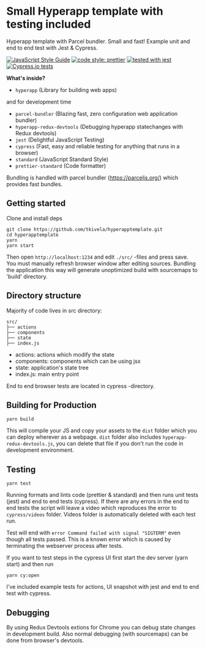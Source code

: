 # Small Hyperapp template with testing included

Hyperapp template with Parcel bundler. Small and fast! 
Example unit and end to end test with Jest & Cypress.

[![JavaScript Style Guide](https://img.shields.io/badge/code_style-standard-brightgreen.svg)](https://standardjs.com)
[![code style: prettier](https://img.shields.io/badge/code_style-prettier-ff69b4.svg?style=flat-square)](https://github.com/prettier/prettier)
[![tested with jest](https://img.shields.io/badge/tested_with-jest-99424f.svg)](https://github.com/facebook/jest)
[![Cypress.io tests](https://img.shields.io/badge/cypress.io-tests-green.svg?style=flat-square)](https://cypress.io)

**What's inside?**

* `hyperapp` (Library for building web apps)

and for development time
* `parcel-bundler` (Blazing fast, zero configuration web application bundler)
* `hyperapp-redux-devtools` (Debugging hyperapp statechanges with Redux devtools)
* `jest` (Delightful JavaScript Testing)
* `cypress` (Fast, easy and reliable testing for anything that runs in a browser)
* `standard` (JavaScript Standard Style)
* `prettier-standard` (Code formatter)

Bundling is handled with parcel bundler (https://parceljs.org/) which provides fast bundles.

## Getting started

Clone and install deps

```
git clone https://github.com/tkivela/hyperapptemplate.git
cd hyperapptemplate
yarn
yarn start
```

Then open `http://localhost:1234` and edit `./src/` -files and press save. You must manually refresh browser window after editing sources. Bundling the application this way will generate unoptimized build with sourcemaps to 'build' directory.

## Directory structure

Majority of code lives in src directory:

```
src/
├── actions
├── components
├── state
├── index.js
```

* actions: actions which modify the state
* components: components which can be using jsx
* state: application's state tree
* index.js: main entry point

End to end browser tests are located in cypress -directory.


## Building for Production

```
yarn build
```

This will compile your JS and copy your assets to the `dist` folder which
you can deploy wherever as a webpage. `dist` folder also includes `hyperapp-redux-devtools.js`, you can delete that file if you don't run the code in development environment.

## Testing

```
yarn test
```

Running formats and lints code (prettier & standard) and then runs unit tests (jest) and end to end tests (cypress). If there are any errors in the end to end tests the script will leave a video which reproduces the error to `cypress/videos` folder. Videos folder is automatically deleted with each test run.

Test will end with `error Command failed with signal "SIGTERM"` even though all tests passed. This is a known error which is caused by terminating the webserver process after tests.


If you want to test steps in the cypress UI first start the dev server (yarn start) and then run
```
yarn cy:open
```


I've included example tests for actions, UI snapshot with jest and end to end test with cypress.

## Debugging

By using Redux Devtools extions for Chrome you can debug state changes in development build. Also normal debugging (with sourcemaps) can be done from browser's devtools.
